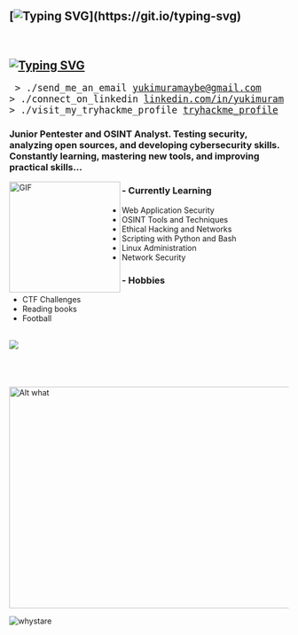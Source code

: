 ## [![Typing SVG](https://readme-typing-svg.demolab.com?font=&pause=1000&color=F70100&width=435&lines=Yukimura+Maybe+....)](https://git.io/typing-svg)
</br>

## [![Typing SVG](https://readme-typing-svg.demolab.com?font=&pause=1000&color=F70100&width=435&lines=Info)](https://git.io/typing-svg)
<big><pre>
&#62; ./send_me_an_email
[yukimuramaybe@gmail.com](yukimuramaybe@gmail.com)
&#62; ./connect_on_linkedin
[linkedin.com/in/yukimuram](https://www.linkedin.com/in/piotr-c-5301b22b3)
&#62; ./visit_my_tryhackme_profile
[tryhackme_profile](https://tryhackme.com/p/lonelystar00)
</pre></big>

### Junior Pentester and OSINT Analyst. Testing security, analyzing open sources, and developing cybersecurity skills. Constantly learning, mastering new tools, and improving practical skills...

<img width="200" alt="GIF" align="left" src="https://i.pinimg.com/736x/13/c0/35/13c03571254d7a30b30d87baad5df05c.jpg">
  
### - Currently Learning
- Web Application Security
- OSINT Tools and Techniques
- Ethical Hacking and Networks
- Scripting with Python and Bash
- Linux Administration
- Network Security

### - Hobbies
- CTF Challenges
- Reading books
- Football
<br>
<a href="https://tryhackme.com/p/lonelystar00">
  <img align="center" src="https://github-readme-stats.vercel.app/api?username=whystare&show_icons=true&theme=graywhite&count_private=true&hide=stars" />
</a>

[<img src="https://tomsitcafe.com/wp-content/uploads/2023/01/tryhackme.png" alt="TryHackMe" width="0" height="40" />](https://tryhackme.com/p/lonelystar00)

<img src='https://media1.tenor.com/m/2z7NVAVjM_YAAAAC/guts-berserk.gif' alt='Alt what' height='400' width='600'>
</br>

<p align="left"> <img src="https://komarev.com/ghpvc/?username=whystare&label=Profile%20views&color=0e75b6&style=flat"  alt="whystare" /> </p>


